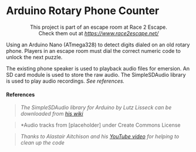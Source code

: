 # Arduino Rotary Phone Counter

<p align=center>
    This project is part of an escape room at Race 2 Escape. <br/>
    Check them out at <em align=center><a href="https://www.race2escape.net/">https://www.race2escape.net/</a></em>
</p>

Using an Arduino Nano (ATmega328) to detect digits dialed on an old rotary phone. Players in an escape room must dial the correct numeric code to unlock the next puzzle.

The existing phone speaker is used to playback audio files for emersion.
An SD card module is used to store the raw audio.
The SimpleSDAudio library is used to play audio recordings. *See references.*

#### References
> *The SimpleSDAudio library for Arduino by Lutz Lisseck can be downloaded from [his wiki](https://www.hackerspace-ffm.de/wiki/index.php?title=SimpleSDAudio)*

> *Audio tracks from [placeholder] under Create Commons License

> *Thanks to Alastair Aitchison and his [YouTube video](https://www.youtube.com/watch?v=siwq1FxvRrw) for helping to clean up the code*
